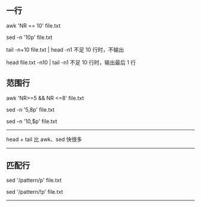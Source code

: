 ## 一行

awk 'NR == 10' file.txt

sed -n '10p' file.txt

tail -n+10 file.txt | head -n1      不足 10 行时，不输出

head file.txt -n10 | tail -n1       不足 10 行时，输出最后 1 行

## 范围行

awk 'NR>=5 && NR <=8' file.txt

sed -n '5,8p' file.txt

sed -n '10,$p' file.txt

---

head + tail 比 awk、sed 快很多

---

## 匹配行

sed '/pattern/p' file.txt

sed '/pattern/!p' file.txt

---
